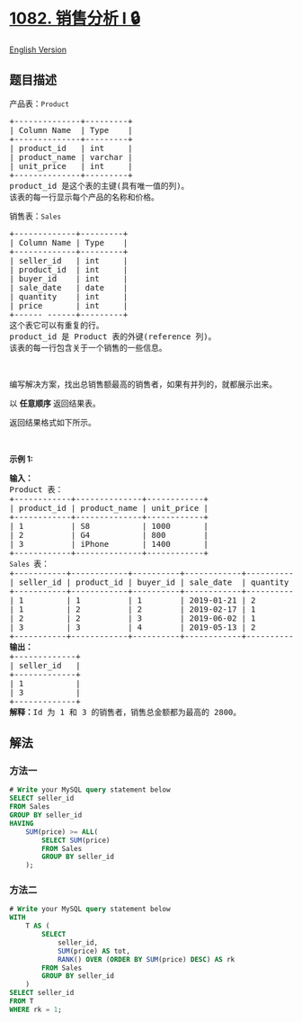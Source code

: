 # [1082. 销售分析 I 🔒](https://leetcode.cn/problems/sales-analysis-i)

[English Version](/solution/1000-1099/1082.Sales%20Analysis%20I/README_EN.md)

<!-- tags:数据库 -->

<!-- difficulty:简单 -->

## 题目描述

<!-- 这里写题目描述 -->

<p>产品表：<code>Product</code></p>

<pre>
+--------------+---------+
| Column Name  | Type    |
+--------------+---------+
| product_id   | int     |
| product_name | varchar |
| unit_price   | int     |
+--------------+---------+
product_id 是这个表的主键(具有唯一值的列)。
该表的每一行显示每个产品的名称和价格。
</pre>

<p>销售表：<code>Sales</code></p>

<pre>
+-------------+---------+
| Column Name | Type    |
+-------------+---------+
| seller_id   | int     |
| product_id  | int     |
| buyer_id    | int     |
| sale_date   | date    |
| quantity    | int     |
| price       | int     |
+------ ------+---------+
这个表它可以有重复的行。 
product_id 是 Product 表的外键(reference 列)。
该表的每一行包含关于一个销售的一些信息。
</pre>

<p>&nbsp;</p>

<p>编写解决方案，找出总销售额最高的销售者，如果有并列的，就都展示出来。</p>

<p>以 <strong>任意顺序</strong> 返回结果表。</p>

<p>返回结果格式如下所示。</p>

<p>&nbsp;</p>

<p><strong>示例 1:</strong></p>

<pre>
<strong>输入：</strong>
Product 表：
+------------+--------------+------------+
| product_id | product_name | unit_price |
+------------+--------------+------------+
| 1          | S8           | 1000       |
| 2          | G4           | 800        |
| 3          | iPhone       | 1400       |
+------------+--------------+------------+
<code>Sales </code>表：
+-----------+------------+----------+------------+----------+-------+
| seller_id | product_id | buyer_id | sale_date  | quantity | price |
+-----------+------------+----------+------------+----------+-------+
| 1         | 1          | 1        | 2019-01-21 | 2        | 2000  |
| 1         | 2          | 2        | 2019-02-17 | 1        | 800   |
| 2         | 2          | 3        | 2019-06-02 | 1        | 800   |
| 3         | 3          | 4        | 2019-05-13 | 2        | 2800  |
+-----------+------------+----------+------------+----------+-------+
<strong>输出：</strong>
+-------------+
| seller_id   |
+-------------+
| 1           |
| 3           |
+-------------+
<strong>解释：</strong>Id 为 1 和 3 的销售者，销售总金额都为最高的 2800。</pre>

## 解法

### 方法一

<!-- tabs:start -->

```sql
# Write your MySQL query statement below
SELECT seller_id
FROM Sales
GROUP BY seller_id
HAVING
    SUM(price) >= ALL(
        SELECT SUM(price)
        FROM Sales
        GROUP BY seller_id
    );
```

<!-- tabs:end -->

### 方法二

<!-- tabs:start -->

```sql
# Write your MySQL query statement below
WITH
    T AS (
        SELECT
            seller_id,
            SUM(price) AS tot,
            RANK() OVER (ORDER BY SUM(price) DESC) AS rk
        FROM Sales
        GROUP BY seller_id
    )
SELECT seller_id
FROM T
WHERE rk = 1;
```

<!-- tabs:end -->

<!-- end -->
